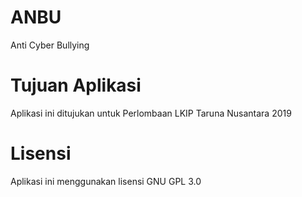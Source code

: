 # ANBU
Anti Cyber Bullying

# Tujuan Aplikasi

Aplikasi ini ditujukan untuk Perlombaan LKIP Taruna Nusantara 2019 

# Lisensi
 Aplikasi ini menggunakan lisensi GNU GPL 3.0
